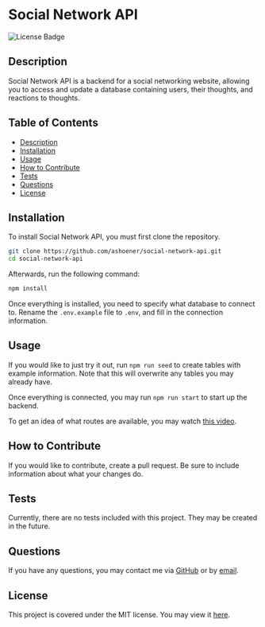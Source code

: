 # Social Network API

![License Badge](https://img.shields.io/badge/license-MIT-green)

## Description

Social Network API is a backend for a social networking website, allowing you to access and update a database containing users, their thoughts, and reactions to thoughts.

## Table of Contents

- [Description](#description)
- [Installation](#installation)
- [Usage](#usage)
- [How to Contribute](#how-to-contribute)
- [Tests](#tests)
- [Questions](#questions)
- [License](#license)

## Installation

To install Social Network API, you must first clone the repository.

```bash
git clone https://github.com/ashoener/social-network-api.git
cd social-network-api
```

Afterwards, run the following command:

```bash
npm install
```

Once everything is installed, you need to specify what database to connect to. Rename the `.env.example` file to `.env`, and fill in the connection information.

## Usage

If you would like to just try it out, run `npm run seed` to create tables with example information. Note that this will overwrite any tables you may already have.

Once everything is connected, you may run `npm run start` to start up the backend.

To get an idea of what routes are available, you may watch [this video](#todo).

## How to Contribute

If you would like to contribute, create a pull request. Be sure to include information about what your changes do.

## Tests

Currently, there are no tests included with this project. They may be created in the future.

## Questions

If you have any questions, you may contact me via [GitHub](ashoener) or by [email](mailto:a.b.shoener@gmail.com).

## License

This project is covered under the MIT license. You may view it [here](/LICENSE).
